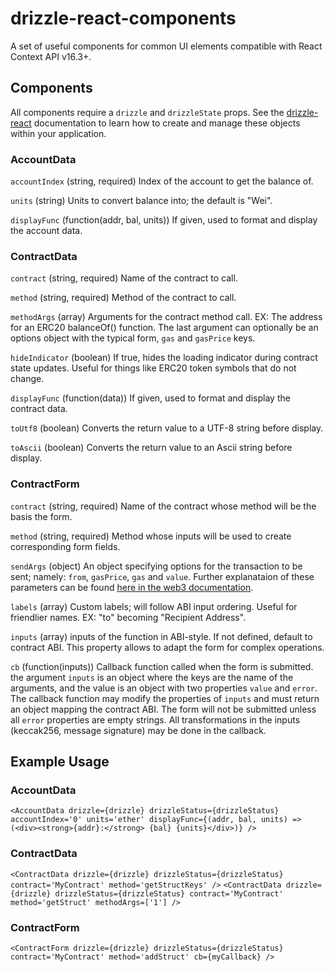 # drizzle-react-components
A set of useful components for common UI elements compatible with React Context API v16.3+.

## Components

All components require a `drizzle` and `drizzleState` props. See the [drizzle-react](https://github.com/trufflesuite/drizzle-react) documentation to learn how to create and manage these objects within your application.

### AccountData

`accountIndex` (string, required) Index of the account to get the balance of.

`units` (string) Units to convert balance into; the default is "Wei".

`displayFunc` (function(addr, bal, units)) If given, used to format and display the account data. 

### ContractData

`contract` (string, required) Name of the contract to call.

`method` (string, required) Method of the contract to call.

`methodArgs` (array) Arguments for the contract method call. EX: The address for an ERC20 balanceOf() function. The last argument can optionally be an options object with the typical form, `gas` and `gasPrice` keys.

`hideIndicator` (boolean) If true, hides the loading indicator during contract state updates. Useful for things like ERC20 token symbols that do not change.

`displayFunc` (function(data)) If given, used to format and display the contract data.

`toUtf8` (boolean) Converts the return value to a UTF-8 string before display.

`toAscii` (boolean) Converts the return value to an Ascii string before display.

### ContractForm

`contract` (string, required) Name of the contract whose method will be the basis the form.

`method` (string, required) Method whose inputs will be used to create corresponding form fields.

`sendArgs` (object) An object specifying options for the transaction to be sent; namely: `from`, `gasPrice`, `gas` and `value`. Further explanataion of these parameters can be found [here in the web3 documentation](https://web3js.readthedocs.io/en/1.0/web3-eth-contract.html#id19).

`labels` (array) Custom labels; will follow ABI input ordering. Useful for friendlier names. EX: "to" becoming "Recipient Address".

`inputs` (array) inputs of the function in ABI-style. If not defined, default to contract ABI. This property allows to adapt the form for complex operations.

`cb` (function(inputs)) Callback function called when the form is submitted. the argument `inputs` is an object where the keys are the name of the arguments, and the value is an object with two properties `value` and `error`. The callback function may modify the properties of `inputs` and must return an object mapping the contract ABI. The form will not be submitted unless all `error` properties are empty strings. All transformations in the inputs (keccak256, message signature) may be done in the callback.

## Example Usage

### AccountData

`<AccountData drizzle={drizzle} drizzleStatus={drizzleStatus} accountIndex='0' units='ether' displayFunc={(addr, bal, units) => (<div><strong>{addr}:</strong> {bal} {units}</div>)} />`

### ContractData

`<ContractData drizzle={drizzle} drizzleStatus={drizzleStatus} contract='MyContract' method='getStructKeys' />`
`<ContractData drizzle={drizzle} drizzleStatus={drizzleStatus} contract='MyContract' method='getStruct' methodArgs=['1'] />`

### ContractForm

`<ContractForm drizzle={drizzle} drizzleStatus={drizzleStatus} contract='MyContract' method='addStruct' cb={myCallback} />`


